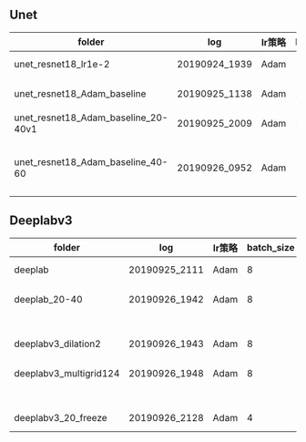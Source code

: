 ## Unet

|folder| log | lr策略 | batch_size | lr | model | train_score | val_score | submission(test_score) |
| --- | --- | --- | --- | --- | --- | --- | --- | --- |
| unet_resnet18_lr1e-2 | 20190924_1939 | Adam | 16 | 5e-4 | best | 0.9213 | 0.9168 | 0.88101(best+30) | 
|  |
| unet_resnet18_Adam_baseline | 20190925_1138 | Adam | 16 | 5e-4 | best(18) | 0.9539 | 0.9405 | 0.88945(best+20-40v1 best) | 
|  |
| unet_resnet18_Adam_baseline_20-40v1  | 20190925_2009 | Adam | 16 | 5e-4 | best(6) | 0.9640 | 0.9413 |   
|   |  |  |  |  | 20 | 0.97117 | 0.9410 |  |
|  |
| unet_resnet18_Adam_baseline_40-60  | 20190926_0952 | Adam | 16 | 5e-4 | best(1) |  | 0.9413 |  | 
|   |  |  |  |  | 20 | 0.97645 | 0.9411 |  |  

## Deeplabv3

|folder| log | lr策略 | batch_size | lr | model | grid(stage4) | aspp_dilation | replace | freeze | train_score | val_score | submission(test_score) |
| --- | --- | --- | --- | --- | --- | --- | --- | --- | --- | --- | --- | --- |
| deeplab | 20190925_2111 | Adam | 8 | 5e-4 | best(20) | 1,2,2 | 6 | 0,0,1 | F | 0.95229 | 0.9409 |  |
|  |
| deeplab_20-40 | 20190926_1942 | Adam | 8 | 5e-4 | best(10) |1,2,2 | 6 | 0,0,1 | F | | 0.9382 | | 
|  |  |  |  |  | 20 |1,2,2 | 6 | 0,0,1 | F | | 0.94335 | | 
|  |
| deeplabv3_dilation2 | 20190926_1943 | Adam | 8 | 5e-4 | best(20) | 1,2,2 | 2 | 0,0,1 | F | | 0.94307 | |
|  |
| deeplabv3_multigrid124 | 20190926_1948 | Adam | 8 | 5e-4 | best(15) | 1,2,4 | 6 | 0,0,1 | F | | 0.93877 ||
|  |  |  |  |  | 20 | 1,2,4 | 6 | 0,0,1 | F | | 0.94124 ||
|  |
| deeplabv3_20_freeze | 20190926_2128 | Adam | 4 | 1e-4 | best(20) | 1,2,2 | 6 | 0,1,1 | T |||
